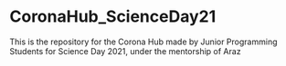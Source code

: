# CoronaHub_ScienceDay21
This is the repository for the Corona Hub made by Junior Programming Students for Science Day 2021, under the mentorship of Araz
